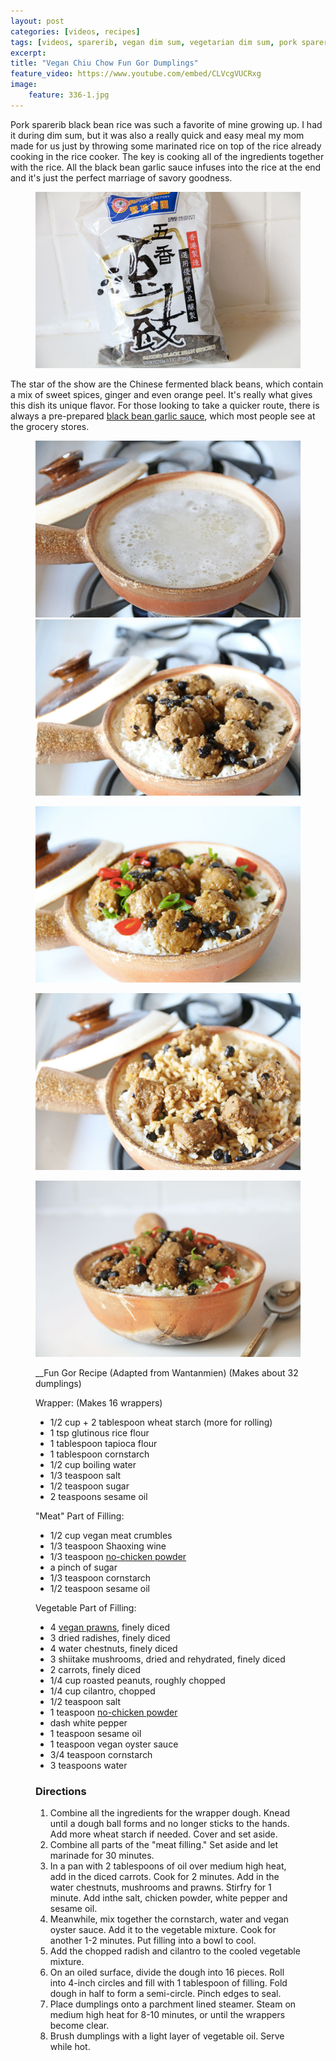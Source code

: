 ```yaml
---
layout: post
categories: [videos, recipes]
tags: [videos, sparerib, vegan dim sum, vegetarian dim sum, pork sparerib rice, black bean rice, chinese pork sparerib, rice]
excerpt: 
title: "Vegan Chiu Chow Fun Gor Dumplings"
feature_video: https://www.youtube.com/embed/CLVcgVUCRxg
image:
    feature: 336-1.jpg
---
```


Pork sparerib black bean rice was such a favorite of mine growing up.  I had it during dim sum, but it was also a really quick and easy meal my mom made for us just by throwing some marinated rice on top of the rice already cooking in the rice cooker.  The key is cooking all of the ingredients together with the rice.  All the black bean garlic sauce infuses into the rice at the end and it's just the perfect marriage of savory goodness.

<figure>
    <img src="/images/336-2.jpg">
</figure>

The star of the show are the Chinese fermented black beans, which contain a mix of sweet spices, ginger and even orange peel.  It's really what gives this dish its unique flavor.  For those looking to take a quicker route, there is always a pre-prepared [black bean garlic sauce](http://amzn.to/2tNRLPa), which most people see at the grocery stores.

<figure class="half">
    <img src="/images/336-3.jpg">
    <img src="/images/336-4.jpg">
</figure> 

<figure>
    <img src="/images/336-1.jpg">
</figure>

<figure>
    <img src="/images/336-6.jpg">
</figure>

<figure>
    <img src="/images/336-5.jpg">
</figure>


<figure class="ingredients" markdown="1">

__Fun Gor Recipe (Adapted from Wantanmien)
(Makes about 32 dumplings)

Wrapper: (Makes 16 wrappers)

- 1/2 cup + 2 tablespoon wheat starch (more for rolling)
- 1 tsp glutinous rice flour 
- 1 tablespoon tapioca flour 
- 1 tablespoon cornstarch
- 1/2 cup boiling water
- 1/3 teaspoon salt
- 1/2 teaspoon sugar
- 2 teaspoons sesame oil 

"Meat" Part of Filling:

- 1/2 cup vegan meat crumbles
- 1/3 teaspoon Shaoxing wine 
-  1/3 teaspoon [no-chicken powder](http://amzn.to/2uIBKcw)
-  a pinch of sugar
- 1/3 teaspoon cornstarch
- 1/2 teaspoon sesame oil 

Vegetable Part of Filling: 

- 4 [vegan prawns](http://vegetarian-plus.com/product/vegan-shrimp/), finely diced
- 3 dried radishes, finely diced 
- 4 water chestnuts, finely diced
- 3 shiitake mushrooms, dried and rehydrated, finely diced 
- 2 carrots, finely diced
- 1/4 cup roasted peanuts, roughly chopped
- 1/4 cup cilantro, chopped
- 1/2 teaspoon salt 
- 1 teaspoon [no-chicken powder](http://amzn.to/2uIBKcw)
- dash white pepper 
- 1 teaspoon sesame oil 
- 1 teaspoon vegan oyster sauce 
- 3/4 teaspoon cornstarch
- 3 teaspoons water 

</figure>

<figure class="directions" markdown="1">

### Directions

1. Combine all the ingredients for the wrapper dough.  Knead until a dough ball forms and no longer sticks to the hands.  Add more wheat starch if needed.  Cover and set aside.
2. Combine all parts of the "meat filling."  Set aside and let marinade for 30 minutes.
3. In a pan with 2 tablespoons of oil over medium high heat, add in the diced carrots.  Cook for 2 minutes.  Add in the water chestnuts, mushrooms and prawns.  Stirfry for 1 minute.  Add inthe salt, chicken powder, white pepper and sesame oil.
4. Meanwhile, mix together the cornstarch, water and vegan oyster sauce.  Add it to the vegetable mixture.  Cook for another 1-2 minutes.  Put filling into a bowl to cool.
5. Add the chopped radish and cilantro to the cooled vegetable mixture.
6. On an oiled surface, divide the dough into 16 pieces.  Roll into 4-inch circles and fill with 1 tablespoon of filling.  Fold dough in half to form a semi-circle.  Pinch edges to seal.
7. Place dumplings onto a parchment lined steamer.  Steam on medium high heat for 8-10 minutes, or until the wrappers become clear.
8. Brush dumplings with a light layer of vegetable oil.  Serve while hot.

</figure>